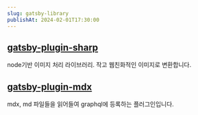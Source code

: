 ```yaml
---
slug: gatsby-library
publishAt: 2024-02-01T17:30:00
---
```


## [gatsby-plugin-sharp](https://www.gatsbyjs.com/plugins/gatsby-plugin-sharp/?=gatsby-plugin-sharp)
node기반 이미지 처리 라이브러리.
작고 웹친화적인 이미지로 변환합니다.

## [gatsby-plugin-mdx](https://www.gatsbyjs.com/plugins/gatsby-plugin-mdx)
mdx, md 파일들을 읽어들여 graphql에 등록하는 플러그인입니다.
